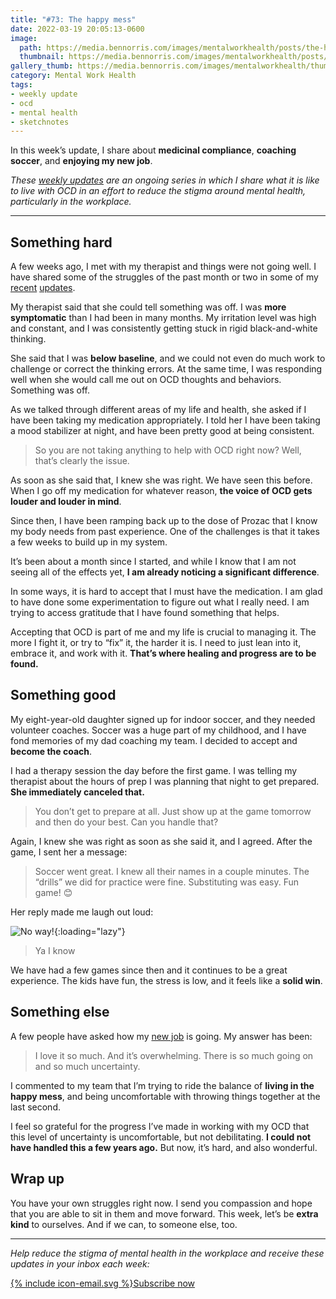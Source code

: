 ```yaml
---
title: "#73: The happy mess"
date: 2022-03-19 20:05:13-0600
image: 
  path: https://media.bennorris.com/images/mentalworkhealth/posts/the-happy-mess.jpg
  thumbnail: https://media.bennorris.com/images/mentalworkhealth/posts/thumbnails/the-happy-mess.jpg
gallery_thumb: https://media.bennorris.com/images/mentalworkhealth/thumbs/the-happy-mess.jpg
category: Mental Work Health
tags:
- weekly update
- ocd
- mental health
- sketchnotes
---
```


In this week’s update, I share about **medicinal compliance**, **coaching soccer**, and **enjoying my new job**.

_These [weekly updates](https://bennorris.com/tags/weekly-update/) are an ongoing series in which I share what it is like to live with OCD in an effort to reduce the stigma around mental health, particularly in the workplace._

***


## Something hard

A few weeks ago, I met with my therapist and things were not going well. I have shared some of the struggles of the past month or two in some of my [recent](https://bennorris.com/2022/03/05/spiraling-about-spiraling) [updates](https://bennorris.com/2022/03/12/losing-my-routine).

My therapist said that she could tell something was off. I was **more symptomatic** than I had been in many months. My irritation level was high and constant, and I was consistently getting stuck in rigid black-and-white thinking.

She said that I was **below baseline**, and we could not even do much work to challenge or correct the thinking errors. At the same time, I was responding well when she would call me out on OCD thoughts and behaviors. Something was off.

As we talked through different areas of my life and health, she asked if I have been taking my medication appropriately. I told her I have been taking a mood stabilizer at night, and have been pretty good at being consistent.

> So you are not taking anything to help with OCD right now? Well, that’s clearly the issue.

As soon as she said that, I knew she was right. We have seen this before. When I go off my medication for whatever reason, **the voice of OCD gets louder and louder in mind**.

Since then, I have been ramping back up to the dose of Prozac that I know my body needs from past experience. One of the challenges is that it takes a few weeks to build up in my system.

It’s been about a month since I started, and while I know that I am not seeing all of the effects yet, **I am already noticing a significant difference**.

In some ways, it is hard to accept that I must have the medication. I am glad to have done some experimentation to figure out what I really need. I am trying to access gratitude that I have found something that helps.

Accepting that OCD is part of me and my life is crucial to managing it. The more I fight it, or try to “fix” it, the harder it is. I need to just lean into it, embrace it, and work with it. **That’s where healing and progress are to be found.**


## Something good

My eight-year-old daughter signed up for indoor soccer, and they needed volunteer coaches. Soccer was a huge part of my childhood, and I have fond memories of my dad coaching my team. I decided to accept and **become the coach**.

I had a therapy session the day before the first game. I was telling my therapist about the hours of prep I was planning that night to get prepared. **She immediately canceled that.**

> You don’t get to prepare at all. Just show up at the game tomorrow and then do your best. Can you handle that?

Again, I knew she was right as soon as she said it, and I agreed. After the game, I sent her a message:

> Soccer went great. I knew all their names in a couple minutes. The “drills” we did for practice were fine. Substituting was easy. Fun game! 😊 

Her reply made me laugh out loud:

![No way!](https://media.bennorris.com/images/mentalworkhealth/uploads/2022/no-way.gif){:loading="lazy"}

> Ya I know

We have had a few games since then and it continues to be a great experience. The kids have fun, the stress is low, and it feels like a **solid win**.


## Something else

A few people have asked how my [new job](https://bennorris.com/2021/12/30/into-the-unknown) is going. My answer has been:

> I love it so much. And it’s overwhelming. There is so much going on and so much uncertainty.

I commented to my team that I’m trying to ride the balance of **living in the happy mess**, and being uncomfortable with throwing things together at the last second.

I feel so grateful for the progress I’ve made in working with my OCD that this level of uncertainty is uncomfortable, but not debilitating. **I could not have handled this a few years ago.** But now, it’s hard, and also wonderful.


## Wrap up

You have your own struggles right now. I send you compassion and hope that you are able to sit in them and move forward. This week, let’s be **extra kind** to ourselves. And if we can, to someone else, too.

***

_Help reduce the stigma of mental health in the workplace and receive these updates in your inbox each week:_

<a href="https://bennorris.com/subscribe/mwh/" class="btn"><span class="icon">{% include icon-email.svg %}</span>Subscribe now</a>
